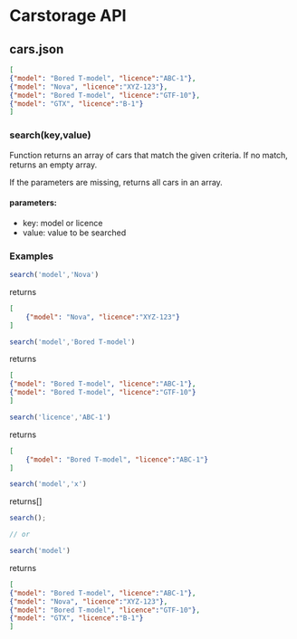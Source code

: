 # Carstorage API

## cars.json
```json
[
{"model": "Bored T-model", "licence":"ABC-1"},
{"model": "Nova", "licence":"XYZ-123"},
{"model": "Bored T-model", "licence":"GTF-10"},
{"model": "GTX", "licence":"B-1"}
]
```

### **search(key,value)**

Function returns an array of cars that match the given criteria. If no match, returns an empty array.

If the parameters are missing, returns all cars in an array. 

#### parameters:
- key: model or licence
- value: value to be searched

### Examples 

```js 
search('model','Nova')
````

returns 
```json
[
    {"model": "Nova", "licence":"XYZ-123"}
]
```

```js
search('model','Bored T-model')
```

returns

```json
[
{"model": "Bored T-model", "licence":"ABC-1"},
{"model": "Bored T-model", "licence":"GTF-10"}
]
```

```js 
search('licence','ABC-1')
```

returns
```json
[
    {"model": "Bored T-model", "licence":"ABC-1"}
]
```
```js 
search('model','x')
```
returns[]

```js 
search();

// or

search('model')
```
returns 
```json
[
{"model": "Bored T-model", "licence":"ABC-1"},
{"model": "Nova", "licence":"XYZ-123"},
{"model": "Bored T-model", "licence":"GTF-10"},
{"model": "GTX", "licence":"B-1"}
]
```
